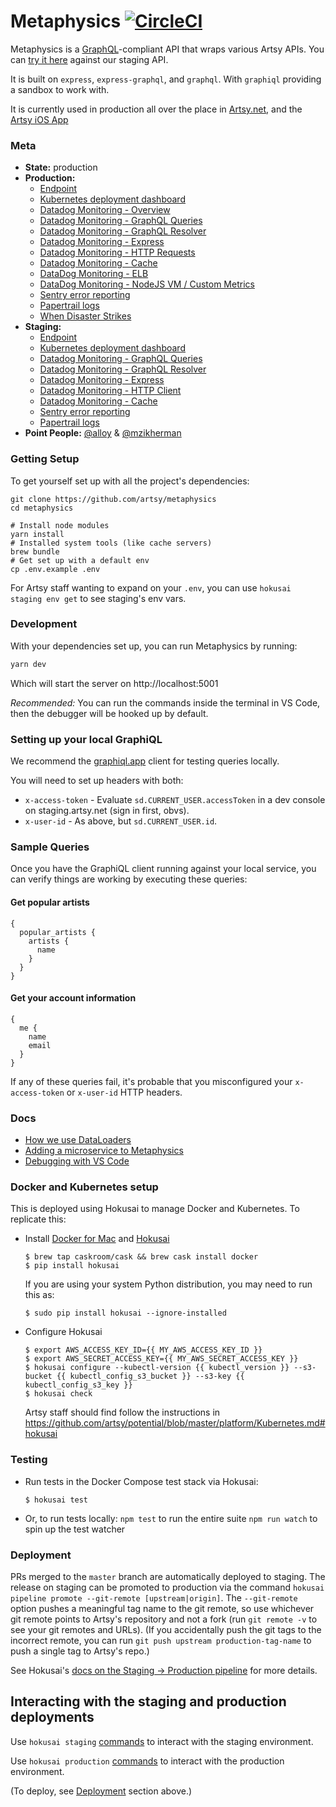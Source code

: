 # Metaphysics [![CircleCI](https://circleci.com/gh/artsy/metaphysics.svg?style=svg)](https://circleci.com/gh/artsy/metaphysics)

Metaphysics is a [GraphQL](http://graphql.org)-compliant API that wraps various
Artsy APIs. You can [try it here](https://metaphysics-staging.artsy.net/)
against our staging API.

It is built on `express`, `express-graphql`, and `graphql`. With `graphiql`
providing a sandbox to work with.

It is currently used in production all over the place in
[Artsy.net](http://github.com/artsy/force/), and the
[Artsy iOS App](http://github.com/artsy/eigen)

### Meta

- **State:** production
- **Production:**
  - [Endpoint](https://metaphysics-production.artsy.net/)
  - [Kubernetes deployment dashboard](https://kubernetes.artsy.net/#!/deployment/default/metaphysics-web?namespace=default)
  - [Datadog Monitoring - Overview](https://app.datadoghq.com/screen/302489/metaphysics-production)
  - [Datadog Monitoring - GraphQL Queries](https://app.datadoghq.com/apm/service/metaphysics.graphql-query/graphql.query?env=production)
  - [Datadog Monitoring - GraphQL Resolver](https://app.datadoghq.com/apm/service/metaphysics.graphql-resolver/graphql.resolver?env=production)
  - [Datadog Monitoring - Express](https://app.datadoghq.com/apm/service/metaphysics.request/express.request?env=production)
  - [Datadog Monitoring - HTTP Requests](https://app.datadoghq.com/apm/service/metaphysics.http-Requests/http.request?env=production)
  - [Datadog Monitoring - Cache](https://app.datadoghq.com/apm/service/metaphysics.memcached/cache?env=production)
  - [DataDog Monitoring - ELB](https://app.datadoghq.com/dash/816823/metaphysics-production-elb)
  - [DataDog Monitoring - NodeJS VM / Custom Metrics](https://app.datadoghq.com/dash/635153/metaphysics-queries)
  - [Sentry error reporting](https://sentry.io/artsynet/metaphysics-production/)
  - [Papertrail logs](https://papertrailapp.com/groups/3675843/events?q=host%3Ametaphysics-web)
  - [When Disaster Strikes](https://joe.artsy.net/job/refresh-metaphysics-production/)
- **Staging:**
  - [Endpoint](https://metaphysics-staging.artsy.net/)
  - [Kubernetes deployment dashboard](https://kubernetes-staging.artsy.net/#!/deployment/default/metaphysics-web?namespace=default)
  - [Datadog Monitoring - GraphQL Queries](https://app.datadoghq.com/apm/service/metaphysics.graphql-query/graphql.query?env=staging)
  - [Datadog Monitoring - GraphQL Resolver](https://app.datadoghq.com/apm/service/metaphysics.graphql-resolver/graphql.resolver?env=staging)
  - [Datadog Monitoring - Express](https://app.datadoghq.com/apm/service/metaphysics.request/express.request?env=staging)
  - [Datadog Monitoring - HTTP Client](https://app.datadoghq.com/apm/service/metaphysics.http-client/http.request?env=staging)
  - [Datadog Monitoring - Cache](https://app.datadoghq.com/apm/service/metaphysics.memcached/cache?env=staging)
  - [Sentry error reporting](https://sentry.io/artsynet/metaphysics-staging/)
  - [Papertrail logs](https://papertrailapp.com/groups/3674473/events?q=host%3Ametaphysics-web)
- **Point People:** [@alloy](https://github.com/alloy) &
  [@mzikherman](https://github.com/mzikherman)

### Getting Setup

To get yourself set up with all the project's dependencies:

```
git clone https://github.com/artsy/metaphysics
cd metaphysics

# Install node modules
yarn install
# Installed system tools (like cache servers)
brew bundle
# Get set up with a default env
cp .env.example .env
```

For Artsy staff wanting to expand on your `.env`, you can use `hokusai staging env get` to see staging's env vars.

### Development

With your dependencies set up, you can run Metaphysics by running:

```sh
yarn dev
```

Which will start the server on http://localhost:5001

_Recommended:_ You can run the commands inside the terminal in VS Code, then the
debugger will be hooked up by default.

### Setting up your local GraphiQL

We recommend the [graphiql.app](https://github.com/skevy/graphiql-app) client
for testing queries locally.

You will need to set up headers with both:

- `x-access-token` - Evaluate `sd.CURRENT_USER.accessToken` in a dev console on
  staging.artsy.net (sign in first, obvs).
- `x-user-id` - As above, but `sd.CURRENT_USER.id`.

### Sample Queries

Once you have the GraphiQL client running against your local service,
you can verify things are working by executing these queries:

#### Get popular artists

```
{
  popular_artists {
    artists {
      name
    }
  }
}
```

#### Get your account information

```
{
  me {
    name
    email
  }
}
```

If any of these queries fail, it's probable that you misconfigured your
`x-access-token` or `x-user-id` HTTP headers.

### Docs

- [How we use DataLoaders](docs/dataloaders.md)
- [Adding a microservice to Metaphysics](docs/adding_a_new_microservice.md)
- [Debugging with VS Code](docs/debugging_with_vscode.md)

### Docker and Kubernetes setup

This is deployed using Hokusai to manage Docker and Kubernetes. To replicate
this:

- Install [Docker for Mac](https://github.com/artsy/hokusai#requirements) and
  [Hokusai](https://github.com/artsy/hokusai#setup)

  ```
  $ brew tap caskroom/cask && brew cask install docker
  $ pip install hokusai
  ```

  If you are using your system Python distribution, you may need to run this as:

  ```
  $ sudo pip install hokusai --ignore-installed
  ```

- Configure Hokusai

  ```
  $ export AWS_ACCESS_KEY_ID={{ MY_AWS_ACCESS_KEY_ID }}
  $ export AWS_SECRET_ACCESS_KEY={{ MY_AWS_SECRET_ACCESS_KEY }}
  $ hokusai configure --kubectl-version {{ kubectl_version }} --s3-bucket {{ kubectl_config_s3_bucket }} --s3-key {{ kubectl_config_s3_key }}
  $ hokusai check
  ```

  Artsy staff should find follow the instructions in
  https://github.com/artsy/potential/blob/master/platform/Kubernetes.md#hokusai

### Testing

- Run tests in the Docker Compose test stack via Hokusai:

  ```
  $ hokusai test
  ```

- Or, to run tests locally: `npm test` to run the entire suite `npm run watch`
  to spin up the test watcher

### Deployment

PRs merged to the `master` branch are automatically deployed to staging. The
release on staging can be promoted to production via the command `hokusai pipeline promote --git-remote [upstream|origin]`. The `--git-remote` option pushes a meaningful tag name to the git remote, so use whichever git remote points to Artsy's repository and not a fork (run `git remote -v` to see your git remotes and URLs). (If you accidentally push the git tags to the incorrect remote, you can run `git push upstream production-tag-name` to push a single tag to Artsy's repo.)

See Hokusai's
[docs on the Staging -> Production pipeline](https://github.com/artsy/hokusai/blob/master/docs/Command_Reference.md#working-with-the-staging---production-pipeline)
for more details.

## Interacting with the staging and production deployments

Use `hokusai staging`
[commands](https://github.com/artsy/hokusai/blob/master/docs/Command_Reference.md#working-with-the-kubernetes-staging-environment)
to interact with the staging environment.

Use `hokusai production`
[commands](https://github.com/artsy/hokusai/blob/master/docs/Command_Reference.md#working-with-the-kubernetes-production-environment)
to interact with the production environment.

(To deploy, see [Deployment](#deployment) section above.)
